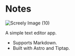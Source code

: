 # Notes

![Screely Image (10)](https://github.com/user-attachments/assets/1c5ad220-fffb-434e-87bf-1cc4c0e2f9d9)

A simple text editor app.

- Supports Markdown.
- Built with Astro and Tiptap.
